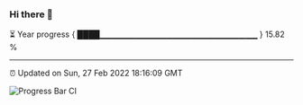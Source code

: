 ### Hi there 👋

⏳ Year progress { ████▁▁▁▁▁▁▁▁▁▁▁▁▁▁▁▁▁▁▁▁▁▁▁▁▁▁ } 15.82 %

---

⏰ Updated on Sun, 27 Feb 2022 18:16:09 GMT

![Progress Bar CI](https://github.com/liununu/liununu/workflows/Progress%20Bar%20CI/badge.svg)
